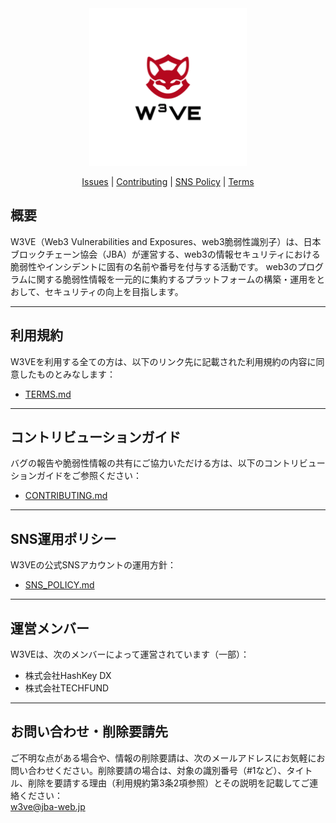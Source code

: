 <div align="center">
  <picture>
    <source media="(prefers-color-scheme: dark)" srcset="https://raw.githubusercontent.com/W3VE/W3VE/main/public/images/w3ve2.png">
    <source media="(prefers-color-scheme: light)" srcset="https://raw.githubusercontent.com/W3VE/W3VE/main/public/images/w3ve1.png">
    <img alt="W3VE"
         src="https://raw.githubusercontent.com/W3VE/W3VE/main/public/images/w3ve1.png"
         width="50%">
  </picture>

[Issues] | [Contributing] | [SNS Policy] | [Terms]
</div>

[Issues]: https://github.com/W3VE/W3VE/issues
[Contributing]: CONTRIBUTING.md
[SNS Policy]: SNS_POLICY.md
[Terms]: TERMS.md

## 概要

W3VE（Web3 Vulnerabilities and Exposures、web3脆弱性識別子）は、日本ブロックチェーン協会（JBA）が運営する、web3の情報セキュリティにおける脆弱性やインシデントに固有の名前や番号を付与する活動です。
web3のプログラムに関する脆弱性情報を一元的に集約するプラットフォームの構築・運用をとおして、セキュリティの向上を目指します。

---

## 利用規約

W3VEを利用する全ての方は、以下のリンク先に記載された利用規約の内容に同意したものとみなします：

- [TERMS.md](TERMS.md)

---

## コントリビューションガイド

バグの報告や脆弱性情報の共有にご協力いただける方は、以下のコントリビューションガイドをご参照ください：

- [CONTRIBUTING.md](CONTRIBUTING.md)

---

## SNS運用ポリシー

W3VEの公式SNSアカウントの運用方針：

- [SNS_POLICY.md](SNS_POLICY.md)

---

## 運営メンバー

W3VEは、次のメンバーによって運営されています（一部）：

- 株式会社HashKey DX
- 株式会社TECHFUND

---

## お問い合わせ・削除要請先

ご不明な点がある場合や、情報の削除要請は、次のメールアドレスにお気軽にお問い合わせください。削除要請の場合は、対象の識別番号（#1など）、タイトル、削除を要請する理由（利用規約第3条2項参照）とその説明を記載してご連絡ください：  
w3ve@jba-web.jp
